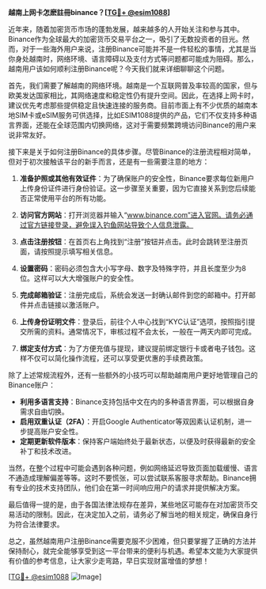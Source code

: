 **越南上网卡怎麽註冊binance？[[TG💪+ @esim1088](https://t.me/s/esim1088)]**

近年来，随着加密货币市场的蓬勃发展，越来越多的人开始关注和参与其中。Binance作为全球最大的加密货币交易平台之一，吸引了无数投资者的目光。然而，对于一些海外用户来说，注册Binance可能并不是一件轻松的事情，尤其是当你身处越南时，网络环境、语言障碍以及支付方式等问题都可能成为阻碍。那么，越南用户该如何顺利注册Binance呢？今天我们就来详细聊聊这个问题。

首先，我们需要了解越南的网络环境。越南是一个互联网普及率较高的国家，但与欧美发达国家相比，其网络速度和稳定性仍有提升空间。因此，在选择上网卡时，建议优先考虑那些提供稳定且快速连接的服务商。目前市面上有不少优质的越南本地SIM卡或eSIM服务可供选择，比如ESIM1088提供的产品，它们不仅支持多种语言界面，还能在全球范围内切换网络，这对于需要频繁跨境访问Binance的用户来说非常友好。

接下来是关于如何注册Binance的具体步骤。尽管Binance的注册流程相对简单，但对于初次接触该平台的新手而言，还是有一些需要注意的地方：

1. **准备护照或其他有效证件**：为了确保账户的安全性，Binance要求每位新用户上传身份证件进行身份验证。这一步骤至关重要，因为它直接关系到您后续能否正常使用平台的所有功能。

2. **访问官方网站**：打开浏览器并输入“www.binance.com”进入官网。请务必通过官方链接登录，避免误入钓鱼网站导致个人信息泄露。

3. **点击注册按钮**：在首页右上角找到“注册”按钮并点击。此时会跳转至注册页面，请按照提示填写相关信息。

4. **设置密码**：密码必须包含大小写字母、数字及特殊字符，并且长度至少为8位。这样可以大大增强账户的安全性。

5. **完成邮箱验证**：注册完成后，系统会发送一封确认邮件到您的邮箱中。打开邮件并点击链接以激活账户。

6. **上传身份证明文件**：登录后，前往个人中心找到“KYC认证”选项，按照指引提交所需的资料。通常情况下，审核过程不会太长，一般在一两天内即可完成。

7. **绑定支付方式**：为了方便充值与提现，建议提前绑定银行卡或者电子钱包。这样不仅可以简化操作流程，还可以享受更优惠的手续费政策。

除了上述常规流程外，还有一些额外的小技巧可以帮助越南用户更好地管理自己的Binance账户：

- **利用多语言支持**：Binance支持包括中文在内的多种语言界面，可以根据自身需求自由切换。
- **启用双重认证（2FA）**：开启Google Authenticator等双因素认证机制，进一步提高账户安全性。
- **定期更新软件版本**：保持客户端始终处于最新状态，以便及时获得最新的安全补丁和技术改进。

当然，在整个过程中可能会遇到各种问题，例如网络延迟导致页面加载缓慢、语言不通造成理解偏差等等。这时不要慌张，可以尝试联系客服寻求帮助。Binance拥有专业的技术支持团队，他们会在第一时间响应用户的请求并提供解决方案。

最后值得一提的是，由于各国法律法规存在差异，某些地区可能存在对加密货币交易活动的限制。因此，在决定加入之前，请务必了解当地的相关规定，确保自身行为符合法律要求。

总之，虽然越南用户注册Binance需要克服不少困难，但只要掌握了正确的方法并保持耐心，就完全能够享受到这一平台带来的便利与机遇。希望本文能为大家提供有价值的参考信息，让大家少走弯路，早日实现财富增值的梦想！

[[TG💪+ @esim1088](https://t.me/s/esim1088) ![Image](https://i.postimg.cc/4NQfJmqS/Snipaste-2025-05-13-00-14-12.png)]